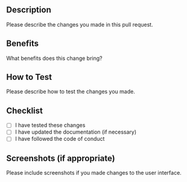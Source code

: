 ## Description

Please describe the changes you made in this pull request.

## Benefits

What benefits does this change bring?

## How to Test

Please describe how to test the changes you made.

## Checklist

- [ ] I have tested these changes
- [ ] I have updated the documentation (if necessary)
- [ ] I have followed the code of conduct

## Screenshots (if appropriate)

Please include screenshots if you made changes to the user interface.